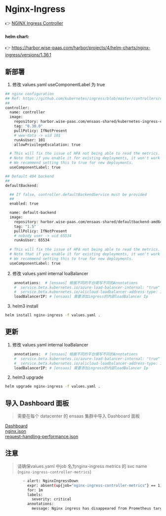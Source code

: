 # Nginx-Ingress
:point_right: [NGINX Ingress Controller](https://github.com/kubernetes/ingress-nginx)  

#### helm chart:
:point_right: https://harbor.wise-paas.com/harbor/projects/4/helm-charts/nginx-ingress/versions/1.36.1

## 新部署
1. 修改 values.yaml useComponentLabel 为 true 
```bash
## nginx configuration
## Ref: https://github.com/kubernetes/ingress/blob/master/controllers/nginx/configuration.md
##
controller:
  name: controller
  image:
    repository: harbor.wise-paas.com/ensaas-shared/kubernetes-ingress-controller/nginx-ingress-controller #quay.io/kubernetes-ingress-controller/nginx-ingress-controller
    tag: "0.30.0"
    pullPolicy: IfNotPresent
    # www-data -> uid 101
    runAsUser: 101
    allowPrivilegeEscalation: true

  # This will fix the issue of HPA not being able to read the metrics.
  # Note that if you enable it for existing deployments, it won't work as the labels are immutable.
  # We recommend setting this to true for new deployments.
  useComponentLabel: true

```
```bash
## Default 404 backend
##
defaultBackend:

  ## If false, controller.defaultBackendService must be provided
  ##
  enabled: true

  name: default-backend
  image:
    repository: harbor.wise-paas.com/ensaas-shared/defaultbackend-amd64  #k8s.gcr.io/defaultbackend-amd64
    tag: "1.5"
    pullPolicy: IfNotPresent
    # nobody user -> uid 65534
    runAsUser: 65534
    
  # This will fix the issue of HPA not being able to read the metrics.
  # Note that if you enable it for existing deployments, it won't work as the labels are immutable.
  # We recommend setting this to true for new deployments.
  useComponentLabel: true

```
2. 修改 values.yaml internal loaBalancer
```bash
    annotations:  # [ensaas] 根据不同的平台填写不同的Annotations
    #  service.beta.kubernetes.io/azure-load-balancer-internal: "true"  # azure
    #  service.beta.kubernetes.io/alicloud-loadbalancer-address-type: intranet # ali
    loadBalancerIP: # [ensaas] 需要添加ingress的内部loadBalancer Ip
```
3. helm3 install
```bash
helm install nginx-ingress -f values.yaml .
```
## 更新
1. 修改 values.yaml internal loaBalancer
```bash
    annotations:  # [ensaas] 根据不同的平台填写不同的Annotations
    #  service.beta.kubernetes.io/azure-load-balancer-internal: "true"  # azure
    #  service.beta.kubernetes.io/alicloud-loadbalancer-address-type: intranet # ali
    loadBalancerIP: # [ensaas] 需要添加ingress的内部loadBalancer Ip
```
2. helm3 upgrade
```bash
helm upgrade nginx-ingress -f values.yaml .
```
## 导入 Dashboard 面板
>  需要在每个 datacenter 的 ensaas 集群中导入 Dashboard 面板

[Dashboard](https://github.com/kubernetes/ingress-nginx/tree/master/deploy/grafana/dashboards)  
[nginx.json](https://github.com/kubernetes/ingress-nginx/blob/master/deploy/grafana/dashboards/nginx.json)  
[request-handling-performance.json](https://github.com/kubernetes/ingress-nginx/blob/master/deploy/grafana/dashboards/request-handling-performance.json)

## 注意
> 请确保values.yaml 中job 名为nginx-ingress metrics 的 svc name (`nginx-ingress-controller-metrics`)
```bash
        - alert: NginxIngressDown
          expr: absent(up{job="nginx-ingress-controller-metrics"} == 1)
          for: 1m
          labels:
            severity: critical
          annotations:
            message: Nginx ingress has disappeared from Prometheus target discovery.

```

